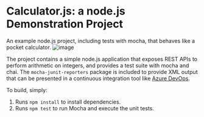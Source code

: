Calculator.js: a node.js Demonstration Project
==============================================
An example node.js project, including tests with mocha, that behaves like
a pocket calculator.
![image](https://github.com/hameez2002/calculator/assets/107755315/21c58800-21b5-4b3b-8ba4-6cab11db8a1c)

The project contains a simple node.js application that exposes REST APIs
to perform arithmetic on integers, and provides a test suite with mocha
and chai.  The `mocha-junit-reporters` package is included to provide XML
output that can be presented in a continuous integration tool like
[Azure DevOps](https://azure.com/devops).

To build, simply:

1. Runs `npm install` to install dependencies.
2. Runs `npm test` to run Mocha and execute the unit tests.


